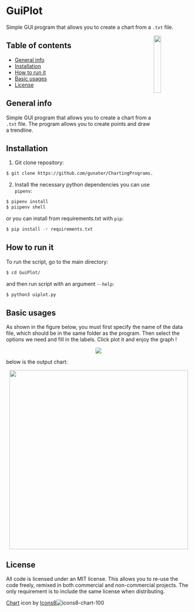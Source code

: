 
# GuiPlot
Simple GUI program that allows you to create a chart from a `.txt` file.

<img align="right" width="20%" src="https://github.com/gunater/ChartingPrograms/blob/master/assets/icons8-chart-100.png">

## Table of contents

* [General info](#general-info)
* [Installation](#installation)
* [How to run it](#how-to-run-it)
* [Basic usages](#basic-usages)
* [License](#license)

## General info
Simple GUI program that allows you to create a chart from a `.txt` file.
The program allows you to create points and draw a trendline.
## Installation

1. Git clone repository:
```bash
$ git clone https://github.com/gunater/ChartingPrograms.git
```
2. Install the necessary python dependencies you can use `pipenv`:
```bash
$ pipenv install
$ piipenv shell
```
or you can install from requirements.txt with `pip`:
```bash
$ pip install -r requirements.txt
```
## How to run it
To run the script, go to the main directory:
```bash
$ cd GuiPlot/
```
and then run script with an argument `--help`:
```bash
$ python3 uiplot.py
```
## Basic usages
As shown in the figure below, you must first specify the name of the data file, which should be in the same folder as the program. Then select the options we need and fill in the labels. Click plot it and enjoy the graph !

<p align="center">
  <img align="center" width="auto" src="https://github.com/gunater/ChartingPrograms/blob/master/assets/1.png?raw=true">
</p>
below is the output chart:
<p align="center">
  <img align="center" width="487" src="https://github.com/gunater/ChartingPrograms/blob/master/assets/2.png?raw=true">
</p>

## License
All code is licensed under an MIT license. This allows you to re-use the code freely, remixed in both commercial and non-commercial projects. The only requirement is to include the same license when distributing.

<a target="_blank" href="https://icons8.com/icon/9EvieXQbdLh5/chart">Chart</a> icon by <a target="_blank" href="https://icons8.com">Icons8</a>![icons8-chart-100](https://user-images.githubusercontent.com/34621910/145103116-de74c8f2-e48f-41fc-a017-67c66a5aef53.png)
